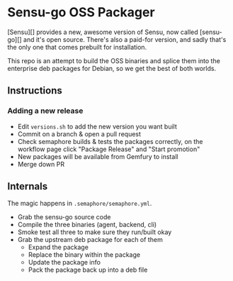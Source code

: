 # Sensu-go OSS Packager

[Sensu][] provides a new, awesome version of Sensu, now called [sensu-go][] and it's open source. There's also a paid-for version, and sadly that's the only one that comes prebuilt for installation.

This repo is an attempt to build the OSS binaries and splice them into the enterprise deb packages for Debian, so we get the best of both worlds.

## Instructions

### Adding a new release

- Edit `versions.sh` to add the new version you want built
- Commit on a branch & open a pull request
- Check semaphore builds & tests the packages correctly, on the workflow page click "Package Release" and "Start promotion"
- New packages will be available from Gemfury to install
- Merge down PR

## Internals

The magic happens in `.semaphore/semaphore.yml`.

- Grab the sensu-go source code
- Compile the three binaries (agent, backend, cli)
- Smoke test all three to make sure they run/built okay
- Grab the upstream deb package for each of them
  - Expand the package
  - Replace the binary within the package
  - Update the package info
  - Pack the package back up into a deb file
